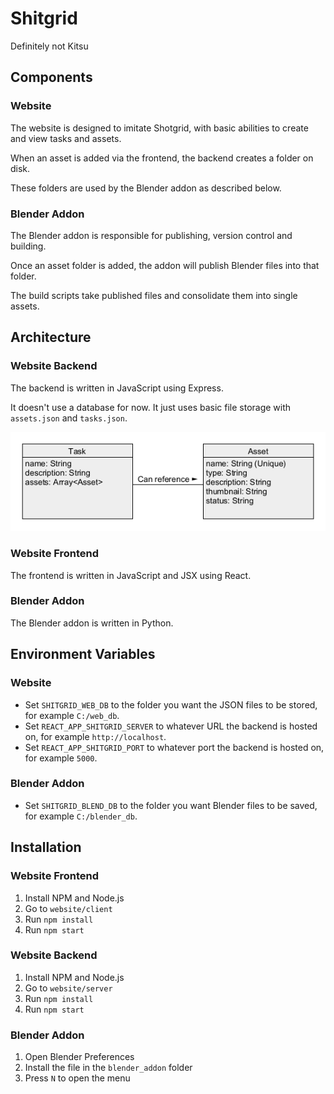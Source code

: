 # Shitgrid

Definitely not Kitsu

## Components

### Website

The website is designed to imitate Shotgrid, with basic abilities to create and view tasks and assets.

When an asset is added via the frontend, the backend creates a folder on disk.

These folders are used by the Blender addon as described below.

### Blender Addon

The Blender addon is responsible for publishing, version control and building.

Once an asset folder is added, the addon will publish Blender files into that folder.

The build scripts take published files and consolidate them into single assets.

## Architecture

### Website Backend

The backend is written in JavaScript using Express.

It doesn't use a database for now. It just uses basic file storage with `assets.json` and `tasks.json`.

<img src="images/web_backend_uml.png">

### Website Frontend

The frontend is written in JavaScript and JSX using React.

### Blender Addon

The Blender addon is written in Python.

## Environment Variables

### Website

- Set `SHITGRID_WEB_DB` to the folder you want the JSON files to be stored, for example `C:/web_db`.
- Set `REACT_APP_SHITGRID_SERVER` to whatever URL the backend is hosted on, for example `http://localhost`.
- Set `REACT_APP_SHITGRID_PORT` to whatever port the backend is hosted on, for example `5000`.

### Blender Addon

- Set `SHITGRID_BLEND_DB` to the folder you want Blender files to be saved, for example `C:/blender_db`.

## Installation

### Website Frontend

1. Install NPM and Node.js
2. Go to `website/client`
3. Run `npm install`
4. Run `npm start`

### Website Backend

1. Install NPM and Node.js
2. Go to `website/server`
3. Run `npm install`
4. Run `npm start`

### Blender Addon

1. Open Blender Preferences
2. Install the file in the `blender_addon` folder
3. Press `N` to open the menu
